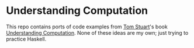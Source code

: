 Understanding Computation
=========================

This repo contains ports of code examples from [Tom Stuart]("https://twitter.com/tomstuart")'s book [Understanding Computation]("http://www.amazon.com/Understanding-Computation-Machines-Impossible-Programs/dp/1449329276").
None of these ideas are my own; just trying to practice Haskell.
